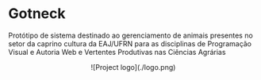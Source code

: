# Gotneck

Protótipo de sistema destinado ao gerenciamento de animais presentes no setor da caprino cultura da EAJ/UFRN para as disciplinas de Programação Visual e Autoria Web e Vertentes Produtivas nas Ciências Agrárias

<center>![Project logo](./logo.png)</center>